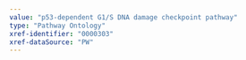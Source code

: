 ```yaml
---
value: "p53-dependent G1/S DNA damage checkpoint pathway"
type: "Pathway Ontology"
xref-identifier: "0000303"
xref-dataSource: "PW"
---
```


